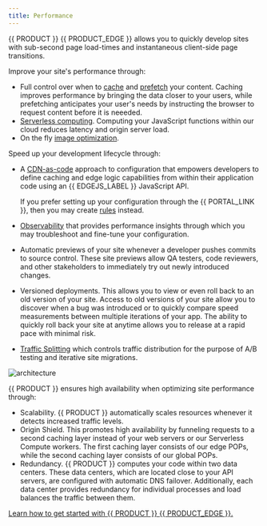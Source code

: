```yaml
---
title: Performance
---
```


{{ PRODUCT }} {{ PRODUCT_EDGE }} allows you to quickly develop sites with sub-second page load-times and instantaneous client-side page transitions. 

Improve your site's performance through:

-   Full control over when to [cache](/guides/performance/caching) and [prefetch](/guides/performance/prefetching) your content. Caching improves performance by bringing the data closer to your users, while prefetching anticipates your user's needs by instructing the browser to request content before it is neeeded. 
-   [Serverless computing](/guides/performance/serverless_compute). Computing your JavaScript functions within our cloud reduces latency and origin server load.
-   On the fly [image optimization](/guides/performance/image_optimization).

Speed up your development lifecycle through:

-   A [CDN-as-code](/guides/performance/cdn_as_code) approach to configuration that empowers developers to define caching and edge logic capabilities from within their application code using an {{ EDGEJS_LABEL }} JavaScript API. 

    <Callout type="info">

      If you prefer setting up your configuration through the {{ PORTAL_LINK }}, then you may create [rules](/guides/performance/rules) instead.

    </Callout>

-   [Observability](/guides/performance/observability) that provides performance insights through which you may troubleshoot and fine-tune your configuration. 
-   Automatic previews of your site whenever a developer pushes commits to source control. These site previews allow QA testers, code reviewers, and other stakeholders to immediately try out newly introduced changes. 
-   Versioned deployments. This allows you to view or even roll back to an old version of your site. Access to old versions of your site allow you to discover when a bug was introduced or to quickly compare speed measurements between multiple iterations of your app. The ability to quickly roll back your site at anytime allows you to release at a rapid pace with minimal risk.
-   [Traffic Splitting](/guides/performance/traffic_splitting) which controls traffic distribution for the purpose of A/B testing and iterative site migrations.

![architecture](/images/overview/architecture.png)

{{ PRODUCT }} ensures high availability when optimizing site performance through:

-   Scalability. {{ PRODUCT }} automatically scales resources whenever it detects increased traffic levels. 
-   Origin Shield. This promotes high availability by funneling requests to a second caching layer instead of your web servers or our Serverless Compute workers. The first caching layer consists of our edge POPs, while the second caching layer consists of our global POPs.
-   Redundancy. {{ PRODUCT }} computes your code within two data centers. These data centers, which are located close to your API servers, are configured with automatic DNS failover. Additionally, each data center provides redundancy for individual processes and load balances the traffic between them.

[Learn how to get started with {{ PRODUCT }} {{ PRODUCT_EDGE }}.](/guides/performance/getting_started) 

